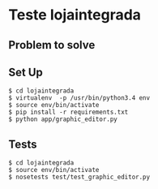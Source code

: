# Teste lojaintegrada

## Problem to solve
 
## Set Up

    $ cd lojaintegrada
    $ virtualenv  -p /usr/bin/python3.4 env
    $ source env/bin/activate
    $ pip install -r requirements.txt
    $ python app/graphic_editor.py
    
## Tests
    $ cd lojaintegrada
    $ source env/bin/activate
    $ nosetests test/test_graphic_editor.py
